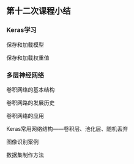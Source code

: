 ## 第十二次课程小结

### Keras学习

保存和加载模型

保存和加载权重值

### 多层神经网络

卷积网络的基本结构

卷积网路的发展历史

卷积网络的应用

Keras常用网络结构——卷积层、池化层、随机丢弃

图像识别案例

数据集制作方法
